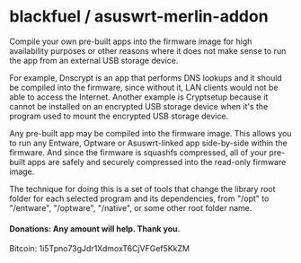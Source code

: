 blackfuel / asuswrt-merlin-addon
================================

Compile your own pre-built apps into the firmware image for high availability purposes or other reasons where it does not make sense to run the app from an external USB storage device.  

For example, Dnscrypt is an app that performs DNS lookups and it should be compiled into the firmware, since without it, LAN clients would not be able to access the Internet.  Another example is Cryptsetup because it cannot be installed on an encrypted USB storage device when it's the program used to mount the encrypted USB storage device.  

Any pre-built app may be compiled into the firmware image.  This allows you to run any Entware, Optware or Asuswrt-linked app side-by-side within the firmware. And since the firmware is squashfs compressed, all of your pre-built apps are safely and securely compressed into the read-only firmware image.  

The technique for doing this is a set of tools that change the library root folder for each selected program and its dependencies, from "/opt" to "/entware", "/optware", "/native", or some other root folder name.


#### Donations: Any amount will help.  Thank you.
Bitcoin: 1i5Tpno73gJdr1XdmoxT6CjVFGef5KkZM
